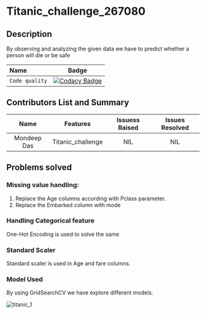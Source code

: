 # Titanic_challenge_267080

##  Description

By observing and analyzing the given data we have to predict whether a person will die or be safe



| Name       |   Badge  | 
| :------------ |:---------------:| 
| ```Code quality```    | [![Codacy Badge](https://app.codacy.com/project/badge/Grade/8f8bedce95bb43aabd3d7348bdff78ae)](https://www.codacy.com/gh/mjanu/Titanic_challenge_267080/dashboard?utm_source=github.com&amp;utm_medium=referral&amp;utm_content=mjanu/Titanic_challenge_267080&amp;utm_campaign=Badge_Grade)|

## Contributors List and Summary

   |   Name          | Features          |    Issuess Raised |   Issues Resolved |      
   |:---------------:| :---------------: | :---------------:| :---------------:| 
   | Mondeep Das     | Titanic_challenge     |NIL             |  NIL              |    


## Problems solved

### Missing value handling:
  1. Replace the Age columns according with Pclass parameter.
  2. Replace the Embarked column with mode

### Handling Categorical feature
   One-Hot Encoding is used to solve the same
   
### Standard Scaler 
  Standard scaler is used in Age and fare columns.
  
### Model Used
  By using GridSearchCV we have explore different models.
  
  ![titanic_1](https://user-images.githubusercontent.com/39588204/126076444-df4835b8-b4af-49c1-b015-406322674f98.PNG)

  
   
